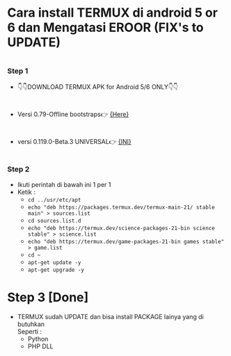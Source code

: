 #
# Cara install TERMUX di android 5 or 6 dan Mengatasi EROOR (FIX's to UPDATE)
#
### Step 1
- 👇👇DOWNLOAD TERMUX APK for Android 5/6 ONLY👇👇
#
  - Versi 0.79-Offline
bootstraps👉 [{Here}](https://sfile.mobi/1Uz4YvUJyoO7)
# 
  - versi 0.119.0-Beta.3
UNIVERSAL👉 [{INI}](https://sfile.mobi/80tMFgQLNSC)
#
### Step 2
- Ikuti perintah di bawah ini 1 per 1
- Ketik :
  - ```cd ../usr/etc/apt```
  - ```echo "deb https://packages.termux.dev/termux-main-21/ stable main" > sources.list```
  - ```cd sources.list.d```
  - ```echo "deb https://termux.dev/science-packages-21-bin science stable" > science.list```
  - ```echo "deb https://termux.dev/game-packages-21-bin games stable" > game.list```
  - ```cd ~```
  - ```apt-get update -y```
  - ```apt-get upgrade -y```
# Step 3 [Done]
- TERMUX sudah UPDATE dan bisa install PACKAGE lainya yang di butuhkan<br>
Seperti :
  - Python
  - PHP
  DLL
